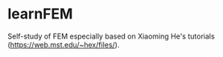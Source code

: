 # learnFEM
Self-study of FEM especially based on Xiaoming He's tutorials (https://web.mst.edu/~hex/files/).
